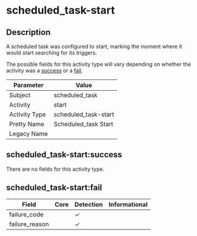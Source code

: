 scheduled_task-start
====================

Description
-----------
A scheduled task was configured to start, marking the moment where it would start searching for its triggers.

The possible fields for this activity type will vary depending on whether the activity was a [success](#scheduled_task-startsuccess) or a [fail](#scheduled_task-startfail).

| Parameter     | Value                |
| ------------- | -------------------- |
| Subject       | scheduled_task       |
| Activity      | start                |
| Activity Type | scheduled_task-start |
| Pretty Name   | Scheduled_task Start |
| Legacy Name   |                      |

scheduled_task-start:success
----------------------------

There are no fields for this activity type.


scheduled_task-start:fail
-------------------------

| Field          | Core | Detection | Informational |
| -------------- | ---- | --------- | ------------- |
| failure_code   |      | &#10003;  |               |
| failure_reason |      | &#10003;  |               |
